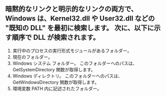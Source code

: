 暗黙的なリンクと明示的なリンクの両方で、Windows は、Kernel32.dll や User32.dll などの "既知の DLL" を最初に検索します。 次に、以下に示す順序で DLL が検索されます。
---
1. 実行中のプロセスの実行形式モジュールがあるフォルダー。
2. 現在のフォルダー。
3. Windows システム フォルダー。 このフォルダーへのパスは、GetSystemDirectory 関数が取得します。
4. Windows ディレクトリ。 このフォルダーへのパスは、GetWindowsDirectory 関数が取得します。
5. 環境変数 PATH 内に記述されたフォルダー。
